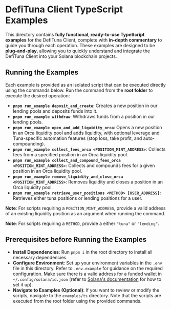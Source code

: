# DefiTuna Client TypeScript Examples

This directory contains **fully functional, ready-to-use TypeScript examples** for the DefiTuna Client, complete with **in-depth commentary** to guide you through each operation. These examples are designed to be **plug-and-play**, allowing you to quickly understand and integrate the DefiTuna Client into your Solana blockchain projects.

## Running the Examples

Each example is provided as an isolated script that can be executed directly using the commands below. Run the command from the **root folder** to execute the desired operation:

- **`pnpm run_example deposit_and_create`**: Creates a new position in our lending pools and deposits funds into it.
- **`pnpm run_example withdraw`**: Withdraws funds from a position in our lending pools.
- **`pnpm run_example open_and_add_liquidity_orca`**: Opens a new position in an Orca liquidity pool and adds liquidity, with optional leverage and Tuna-specific automation features (stop loss, take profit, and auto-compounding).
- **`pnpm run_example collect_fees_orca <POSITION_MINT_ADDRESS>`**: Collects fees from a specified position in an Orca liquidity pool.
- **`pnpm run_example collect_and_compound_fees_orca <POSITION_MINT_ADDRESS>`**: Collects and compounds fees for a given position in an Orca liquidity pool.
- **`pnpm run_example remove_liquidity_and_close_orca <POSITION_MINT_ADDRESS>`**: Removes liquidity and closes a position in an Orca liquidity pool.
- **`pnpm run_example retrieve_user_positions <METHOD> [USER_ADDRESS]`**: Retrieves either tuna positions or lending positions for a user.

**Note**: For scripts requiring a `POSITION_MINT_ADDRESS`, provide a valid address of an existing liquidity position as an argument when running the command.

**Note**: For scripts requiring a `METHOD`, provide a either `"tuna"` or `"lending"`.

## Prerequisites before Running the Examples

- **Install Dependencies**: Run `pnpm i` in the root directory to install all necessary dependencies.
- **Configure Environment**: Set up your environment variables in the `.env` file in this directory. Refer to `.env.example` for guidance on the required configuration. Make sure there is a valid address for a funded wallet in `~/.config/solana/id.json` (refer to [Solana's documentation](https://solana.com/docs/intro/installation) for how to set it up).
- **Navigate to Examples (Optional)**: If you want to review or modify the scripts, navigate to the `examples/ts` directory. Note that the scripts are executed from the root folder using the provided commands.